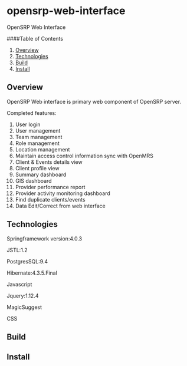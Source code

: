 # opensrp-web-interface
OpenSRP Web Interface


####Table of Contents

1. [Overview](#overview)
2. [Technologies](#technologies)
2. [Build](#build)
3. [Install](#install)


## Overview

OpenSRP Web interface is primary web component of OpenSRP server.

Completed features:
 
1. User login
2. User management
3. Team management
4. Role management
5. Location management
6. Maintain access control information sync with OpenMRS
7. Client & Events details view
8. Client profile view
9. Summary dashboard
10. GIS dashboard
11. Provider performance report
12. Provider activity monitoring dashboard
13. Find duplicate clients/events
14. Data Edit/Correct from web interface


## Technologies

Springframework version:4.0.3

JSTL:1.2

PostgresSQL:9.4

Hibernate:4.3.5.Final

Javascript

Jquery:1.12.4

MagicSuggest

CSS

## Build


## Install

